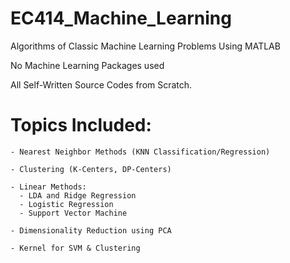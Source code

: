 # EC414_Machine_Learning

Algorithms of Classic Machine Learning Problems Using MATLAB

No Machine Learning Packages used

All Self-Written Source Codes from Scratch.

# Topics Included:

```
- Nearest Neighbor Methods (KNN Classification/Regression)

- Clustering (K-Centers, DP-Centers)

- Linear Methods:
  - LDA and Ridge Regression
  - Logistic Regression
  - Support Vector Machine
  
- Dimensionality Reduction using PCA

- Kernel for SVM & Clustering

```



